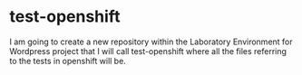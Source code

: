 # test-openshift
I am going to create a new repository within the Laboratory Environment for Wordpress project that I will call test-openshift where all the files referring to the tests in openshift will be.
